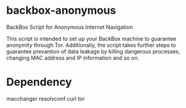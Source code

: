backbox-anonymous
=================

BackBox Script for Anonymous Internet Navigation

This script is intended to set up your BackBox machine to guarantee
anonymity through Tor. Additionally, the script takes further steps to
guarantee prevantion of data leakage by killing dangerous processes,
changing MAC address and IP information and so on.

Dependency
==========

macchanger
resolvconf
curl
tor
